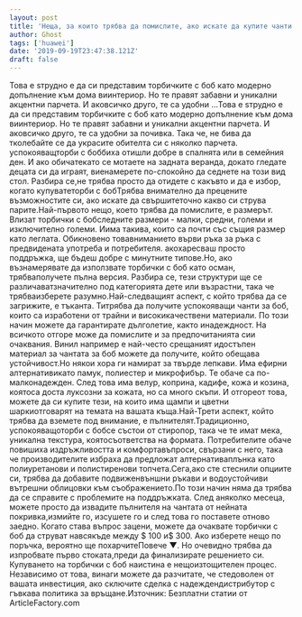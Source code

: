 ```yaml
---
layout: post
title: 'Неща, за които трябва да помислите, ако искате да купите чанти за боб'
author: Ghost
tags: ['huawei']
date: '2019-09-19T23:47:38.121Z'
draft: false
---
```


Това е sтрудно е да си представим торбичките с боб като модерно допълнение към дома виинтериор. Но те правят забавни и уникални акцентни парчета. И аковсичко друго, те са удобни ...Това е sтрудно е да си представим торбичките с боб като модерно допълнение към дома виинтериор. Но те правят забавни и уникални акцентни парчета. И аковсичко друго, те са удобни за почивка. Така че, не бива да тколебайте се да украсите обителта си с няколко парчета. успокояващторби с боббиха отишли ​​добре в спалнята или в семейния ден. И ако обичатекато се мотаете на задната веранда, докато гледате децата си да играят, виенамерете по-спокойно да седнете на този вид стол. Разбира се,не трябва просто да отидете с какъвто и да е избор, когато купуватеторби с бобТрябва внимателно да прецените възможностите си, ако искате да свършитеточно какво си струва парите.Най-първото нещо, което трябва да помислите, е размерът. Влизат торбички с бобследните размери - малки, средни, големи и изключително големи. Иима такива, които са почти със същия размер като леглата. Обикновено товавниманието върви ръка за ръка с предвидената употреба и потребителя. акохаресваш просто поддръжка, ще бъдеш добре с минутните типове.Но, ако възнамерявате да използвате торбички с боб като осман, трябваполучете пълна версия. Разбира се, тези структури ще се различаватзначително под категорията дете или възрастни, така че трябваизберете разумно.Най-следващият аспект, с който трябва да се загрижите, е тъканта. Титрябва да получите успокояващи чанти за боб, които са изработени от трайни и високикачествени материали. По този начин можете да гарантирате дълголетие, както инадеждност. На всичкото отгоре може да помислите и за предпочитанията сии очаквания. Винил например е най-често срещаният идостъпен материал за чантата за боб можете да получите, който обещава устойчивост.Но някои хора ги намират за твърде лепкави. Има ефирни алтернативикато памук, полиестер и микрофибър. Те обаче са по-малконадежден. След това има велур, коприна, кадифе, кожа и козина, коятоса доста луксозни за кожата, но са много скъпи. И отгореот това, можете да си купите тези, на които има щампи и цветни шаркиотговарят на темата на вашата къща.Най-Трети аспект, който трябва да вземете под внимание, е пълнителят.Традиционно, успокояващоторби с бобсе състои от стиропор, така че те имат мека, уникална текстура, коятосъответства на формата. Потребителите обаче повишиха издръжливостта и комфортавъпроси, свързани с него, така че производителите избраха да предложат алтернативаплънка като полиуретанови и полистиренови топчета.Сега,ако сте стеснили опциите си, трябва да добавите подвиженвъншни ръкави и водоустойчиви вътрешни облицовки към съображението.По този начин няма да трябва да се справите с проблемите на поддръжката. След aняколко месеца, можете просто да извадите пълнителя на чантата от нейната покривка,измийте го, изсушете го и след това го поставете отново заедно. Когато става въпрос зацени, можете да очаквате торбички с боб да струват навсякъде между $ 100 и$ 300. Ако изберете нещо по поръчка, вероятно ще похарчитеПовече ▼. Но очевидно трябва да изпробвате първо стоката,преди да финализирате решението си. Купуването на торбички с боб наистина е нещоизтощителен процес. Независимо от това, винаги можете да разчитате, че стедоволен от вашата инвестиция, ако сключите сделка с надеждендистрибутор с гъвкава политика за връщане.Източник: Безплатни статии от ArticleFactory.com
